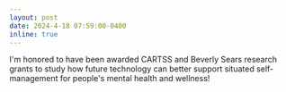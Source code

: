 ```yaml
---
layout: post
date: 2024-4-18 07:59:00-0400
inline: true
---
```


I'm honored to have been awarded CARTSS and Beverly Sears research grants to study how future technology can better support situated self-management for people's mental health and wellness!
